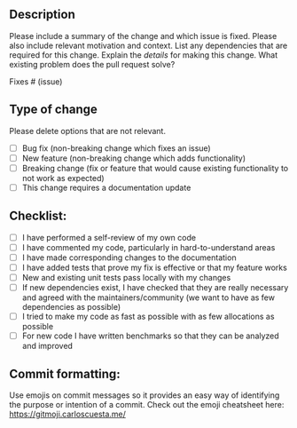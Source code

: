 ## Description

Please include a summary of the change and which issue is fixed. Please also include relevant motivation and context. List any dependencies that are required for this change. 
Explain the *details* for making this change. What existing problem does the pull request solve?

Fixes # (issue)

## Type of change

Please delete options that are not relevant.

- [ ] Bug fix (non-breaking change which fixes an issue)
- [ ] New feature (non-breaking change which adds functionality)
- [ ] Breaking change (fix or feature that would cause existing functionality to not work as expected)
- [ ] This change requires a documentation update

## Checklist:

- [ ] I have performed a self-review of my own code
- [ ] I have commented my code, particularly in hard-to-understand areas
- [ ] I have made corresponding changes to the documentation
- [ ] I have added tests that prove my fix is effective or that my feature works
- [ ] New and existing unit tests pass locally with my changes
- [ ] If new dependencies exist, I have checked that they are really necessary and agreed with the maintainers/community (we want to have as few dependencies as possible)
- [ ] I tried to make my code as fast as possible with as few allocations as possible
- [ ] For new code I have written benchmarks so that they can be analyzed and improved

## Commit formatting:

Use emojis on commit messages so it provides an easy way of identifying the purpose or intention of a commit. Check out the emoji cheatsheet here: https://gitmoji.carloscuesta.me/